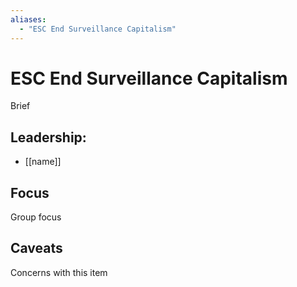 ```yaml
---
aliases:
  - "ESC End Surveillance Capitalism"
---
```

# ESC End Surveillance Capitalism

Brief

## Leadership:

- [[name]]

## Focus

Group focus

## Caveats 

Concerns with this item